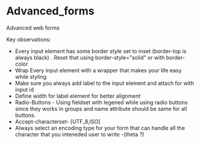 # Advanced_forms
Advanced web forms 

Key observations:

* Every input element has some border style set to inset (border-top is always black) . Reset that using border-style="solid" or with border-color
* Wrap Every input element with a wrapper that makes your life easy while styling
* Make sure you always add label to the input element and attach for with input id
* Define width for label element for better alignment 
* Radio-Buttons - Using fieldset with legened while using radio buttons since they works in groups and name attribute should be same for all buttons.
* Accept-characterset- [UTF_8,ISO]
* Always select an encoding type for your form that can handle all the character that you inteneded user to write -(theta ?)
